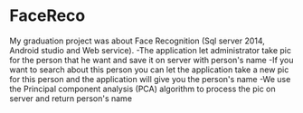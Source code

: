 # FaceReco
My graduation project was about Face Recognition (Sql server 2014, Android studio and Web service). -The application let administrator take pic for the person that he want and save it on server with person's name -If you want to search about this person you can let the application take a new pic for this person and the application will give you the person's name -We use the Principal component analysis (PCA) algorithm to process the pic on server and return person's name
